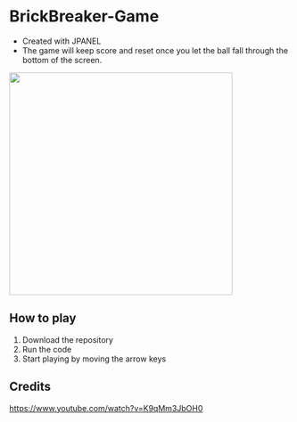 # BrickBreaker-Game
* Created with JPANEL
* The game will keep score and reset once you let the ball fall through the bottom of the screen. 


<img src="https://github.com/pacellidomonic/BrickBreaker-Game/assets/63662881/44188c8c-025a-4cb2-8081-a86c88b589c9" width="400"/>

## How to play
1. Download the repository
2. Run the code
3. Start playing by moving the arrow keys


## Credits
https://www.youtube.com/watch?v=K9qMm3JbOH0
